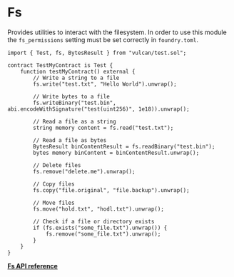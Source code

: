 # Fs

Provides utilities to interact with the filesystem. In order to use this module the
`fs_permissions` setting must be set correctly in `foundry.toml`.

```solidity
import { Test, fs, BytesResult } from "vulcan/test.sol";

contract TestMyContract is Test {
    function testMyContract() external {
        // Write a string to a file
        fs.write("test.txt", "Hello World").unwrap();

        // Write bytes to a file
        fs.writeBinary("test.bin", abi.encodeWithSignature("test(uint256)", 1e18)).unwrap();

        // Read a file as a string
        string memory content = fs.read("test.txt");

        // Read a file as bytes
        BytesResult binContentResult = fs.readBinary("test.bin");
        bytes memory binContent = binContentResult.unwrap();

        // Delete files
        fs.remove("delete.me").unwrap();

        // Copy files
        fs.copy("file.original", "file.backup").unwrap();

        // Move files
        fs.move("hold.txt", "hodl.txt").unwrap();

        // Check if a file or directory exists
        if (fs.exists("some_file.txt").unwrap()) {
            fs.remove("some_file.txt").unwrap();
        }
    }
}
```
[**Fs API reference**](../reference/modules/fs.md)
